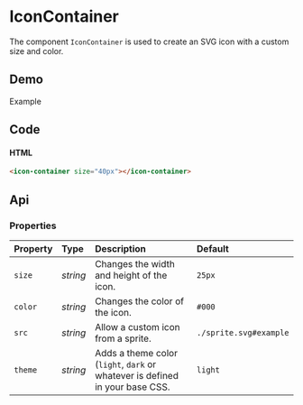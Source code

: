 # IconContainer
The component `IconContainer` is used to create an SVG icon with a custom size and color.

## Demo

<div class="example">
  <div class="header">Example</div>
  <div class="content">
    <icon-container size="40px"></icon-container>
  </div>
</div>

## Code

#### HTML
```html
<icon-container size="40px"></icon-container>
```

## Api

### Properties

| Property | Type | Description | Default |
| :--- | :--- | :--- | :--- |
| `size` | *string* | Changes the width and height of the icon. | `25px` |
| `color` | *string* | Changes the color of the icon. | `#000` |
| `src` | *string* | Allow a custom icon from a sprite. | `./sprite.svg#example` |
| `theme` | *string* | Adds a theme color (`light`, `dark` or whatever is defined in your base CSS. | `light` |
